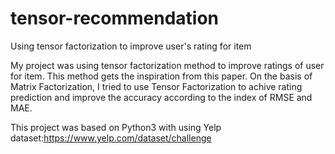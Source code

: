 # tensor-recommendation
Using tensor factorization to improve user's rating for item

My project was using tensor factorization method to improve ratings of user for item. This method gets the inspiration from this paper<Rating Prediction with Topic Gradient Descent Method for Matrix Factorization in Recommendation>. 
On the basis of Matrix Factorization, I tried to use Tensor Factorization to achive rating prediction and improve the accuracy according to the index of RMSE and MAE.

This project was based on Python3 with using Yelp dataset:https://www.yelp.com/dataset/challenge



